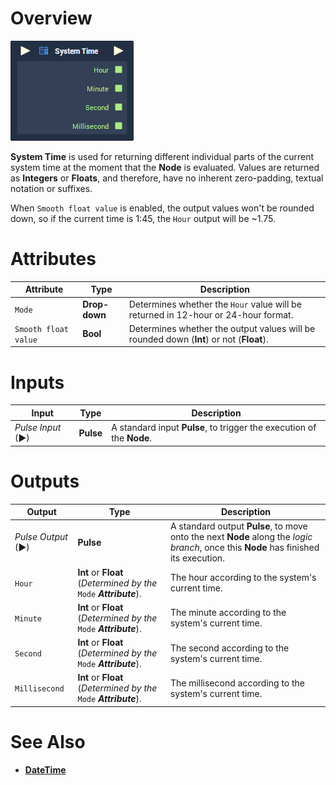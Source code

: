 # Overview

![The System Time Node.](../../.gitbook/assets/node-system-time.png)

**System Time** is used for returning different individual parts of the current system time at the moment that the **Node** is evaluated. Values are returned as **Integers** or **Floats**, and therefore, have no inherent zero-padding, textual notation or suffixes.

When `Smooth float value` is enabled, the output values won't be rounded down, so if the current time is 1:45, the `Hour` output will be ~1.75.

# Attributes

|Attribute|Type|Description|
|---|---|---|
|`Mode`|**Drop-down**|Determines whether the `Hour` value will be returned in 12-hour or 24-hour format.|
|`Smooth float value`|**Bool**|Determines whether the output values will be rounded down (**Int**) or not (**Float**).|


# Inputs

|Input|Type|Description|
|---|---|---|
|*Pulse Input* (►)|**Pulse**|A standard input **Pulse**, to trigger the execution of the **Node**.|

# Outputs

|Output|Type|Description|
|---|---|---|
|*Pulse Output* (►)|**Pulse**|A standard output **Pulse**, to move onto the next **Node** along the *logic branch*, once this **Node** has finished its execution.|
|`Hour`|**Int** or **Float** (*Determined by the* `Mode` ***Attribute***).|The hour according to the system's current time.|
|`Minute`|**Int** or **Float** (*Determined by the* `Mode` ***Attribute***).|The minute according to the system's current time.|
|`Second`|**Int** or **Float** (*Determined by the* `Mode` ***Attribute***).|The second according to the system's current time.|
|`Millisecond`|**Int** or **Float** (*Determined by the* `Mode` ***Attribute***).|The millisecond according to the system's current time.|

# See Also

- [**DateTime**](README.md)